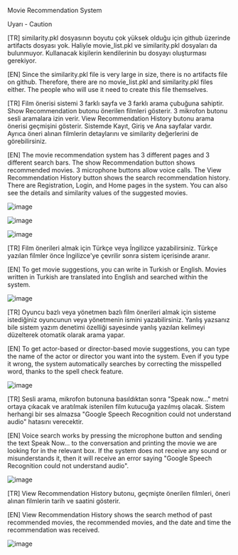 Movie Recommendation System

Uyarı - Caution

[TR] similarity.pkl dosyasının boyutu çok yüksek olduğu için github üzerinde artifacts dosyası yok. Haliyle movie_list.pkl ve similarity.pkl dosyaları da bulunmuyor. Kullanacak kişilerin kendilerinin bu dosyayı oluşturması gerekiyor.

[EN] Since the similarity.pkl file is very large in size, there is no artifacts file on github. Therefore, there are no movie_list.pkl and similarity.pkl files either. The people who will use it need to create this file themselves.


[TR] Film önerisi sistemi 3 farklı sayfa ve 3 farklı arama çubuğuna sahiptir. Show Recommendation butonu önerilen filmleri gösterir. 3 mikrofon butonu sesli aramalara izin verir. View Recommendation History butonu arama önerisi geçmişini gösterir. Sistemde Kayıt, Giriş ve Ana sayfalar vardır. Ayrıca öneri alınan filmlerin detaylarını ve similarity değerlerini de görebilirsiniz.

[EN] The movie recommendation system has 3 different pages and 3 different search bars. The show Recommendation button shows recommended movies. 3 microphone buttons allow voice calls. The View Recommendation History button shows the search recommendation history. There are Registration, Login, and Home pages in the system. You can also see the details and similarity values ​​of the suggested movies.

![image](https://github.com/user-attachments/assets/6cc977a0-202d-46b2-8fc6-80c7844c14ac)

![image](https://github.com/user-attachments/assets/67a28cb4-e6e8-4313-8977-bed430a670c1)

![image](https://github.com/user-attachments/assets/0a0a6a35-3481-4e85-abaf-c3458dca42e3)


[TR] Film önerileri almak için Türkçe veya İngilizce yazabilirsiniz. Türkçe yazılan filmler önce İngilizce'ye çevrilir sonra sistem içerisinde aranır.

[EN] To get movie suggestions, you can write in Turkish or English. Movies written in Turkish are translated into English and searched within the system.

![image](https://github.com/user-attachments/assets/6c2a8fdc-fce5-4dd2-b898-4cb9f54b8179)


[TR] Oyuncu bazlı veya yönetmen bazlı film önerileri almak için sisteme istediğiniz oyuncunun veya yönetmenin ismini yazabilirsiniz. Yanlış yazsanız bile sistem yazım denetimi özelliği sayesinde yanlış yazılan kelimeyi düzelterek otomatik olarak arama yapar.

[EN] To get actor-based or director-based movie suggestions, you can type the name of the actor or director you want into the system. Even if you type it wrong, the system automatically searches by correcting the misspelled word, thanks to the spell check feature.

![image](https://github.com/user-attachments/assets/74165495-8ad8-499e-98be-fd4b6d2b69e0)

[TR] Sesli arama, mikrofon butonuna basıldıktan sonra "Speak now..." metni ortaya çıkacak ve aratılmak istenilen film kutucuğa yazılmış olacak. Sistem herhangi bir ses almazsa "Google Speech Recognition could not understand audio" hatasını verecektir.

[EN] Voice search works by pressing the microphone button and sending the text Speak Now... to the conversation and printing the movie we are looking for in the relevant box. If the system does not receive any sound or misunderstands it, then it will receive an error saying "Google Speech Recognition could not understand audio".

![image](https://github.com/user-attachments/assets/6e8eba60-328e-4a9a-9073-08ebb2391d1d)

[TR] View Recommendation History butonu, geçmişte önerilen filmleri, öneri alınan filmlerin tarih ve saatini gösterir.

[EN] View Recommendation History shows the search method of past recommended movies, the recommended movies, and the date and time the recommendation was received.

![image](https://github.com/user-attachments/assets/ae7b0035-1bb8-4325-b9ec-4286209b817e)

